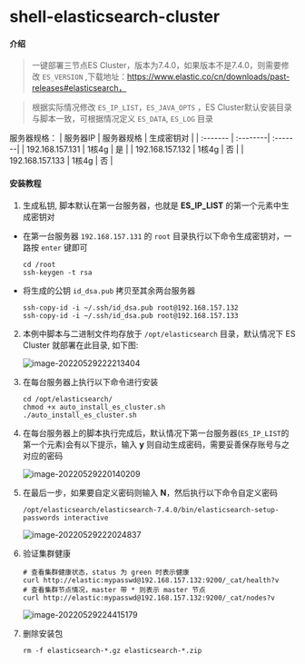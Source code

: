 # shell-elasticsearch-cluster

#### 介绍
> 一键部署三节点ES Cluster，版本为7.4.0，如果版本不是7.4.0，则需要修改 `ES_VERSION` ,下载地址：https://www.elastic.co/cn/downloads/past-releases#elasticsearch， 

> 根据实际情况修改 `ES_IP_LIST`，`ES_JAVA_OPTS` ，ES Cluster默认安装目录与脚本一致，可根据情况定义 `ES_DATA`, `ES_LOG` 目录

服务器规格：
| 服务器IP | 服务器规格 | 生成密钥对 |
| :------- | :--------| :-------|
| 192.168.157.131 | 1核4g | 是 |
| 192.168.157.132 | 1核4g | 否 |
| 192.168.157.133 | 1核4g | 否 |

#### 安装教程

1. 生成私钥, 脚本默认在第一台服务器，也就是 **ES_IP_LIST** 的第一个元素中生成密钥对
 - 在第一台服务器 `192.168.157.131` 的 `root` 目录执行以下命令生成密钥对，一路按 `enter` 键即可
   ```shell
   cd /root
   ssh-keygen -t rsa
   ```
 - 将生成的公钥 `id_dsa.pub` 拷贝至其余两台服务器
   ```shell
   ssh-copy-id -i ~/.ssh/id_dsa.pub root@192.168.157.132
   ssh-copy-id -i ~/.ssh/id_dsa.pub root@192.168.157.133
   ```

2.  本例中脚本与二进制文件均存放于 `/opt/elasticsearch` 目录，默认情况下 ES Cluster 就部署在此目录, 如下图:

    ![image-20220529222213404](https://brianhsiung.oss-cn-hangzhou.aliyuncs.com/img/image-20220529222213404.png)

3.  在每台服务器上执行以下命令进行安装
    ```shell
    cd /opt/elasticsearch/
    chmod +x auto_install_es_cluster.sh
    ./auto_install_es_cluster.sh
    ```

4. 在每台服务器上的脚本执行完成后，默认情况下第一台服务器(`ES_IP_LIST`的第一个元素)会有以下提示，输入 **y** 则自动生成密码，需要妥善保存账号与之对应的密码

   ![image-20220529220140209](https://brianhsiung.oss-cn-hangzhou.aliyuncs.com/img/image-20220529220140209.png)

5. 在最后一步，如果要自定义密码则输入 **N**，然后执行以下命令自定义密码
   ```shell
   /opt/elasticsearch/elasticsearch-7.4.0/bin/elasticsearch-setup-passwords interactive
   ```

   ![image-20220529222024837](https://brianhsiung.oss-cn-hangzhou.aliyuncs.com/img/image-20220529222024837.png)

6. 验证集群健康
   ```shell
   # 查看集群健康状态，status 为 green 时表示健康
   curl http://elastic:mypasswd@192.168.157.132:9200/_cat/health?v
   # 查看集群节点情况，master 带 * 则表示 master 节点
   curl http://elastic:mypasswd@192.168.157.132:9200/_cat/nodes?v
   ```

   ![image-20220529224415179](https://brianhsiung.oss-cn-hangzhou.aliyuncs.com/img/image-20220529224415179.png)

7. 删除安装包
   ```shell
   rm -f elasticsearch-*.gz elasticsearch-*.zip
   ```